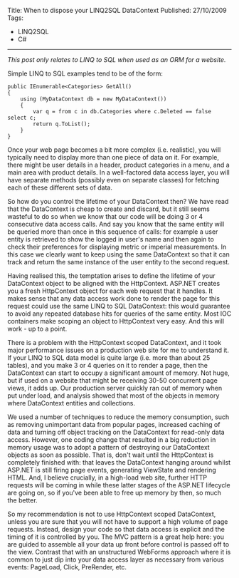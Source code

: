Title: When to dispose your LINQ2SQL DataContext
Published: 27/10/2009
Tags:
  - LINQ2SQL
  - C#
---

*This post only relates to LINQ to SQL when used as an ORM for a website.*


Simple LINQ to SQL examples tend to be of the form:

```
public IEnumerable<Categories> GetAll()
{
	using (MyDataContext db = new MyDataContext())
	{
		var q = from c in db.Categories where c.Deleted == false select c;
		return q.ToList();
	}
}
```

Once your web page becomes a bit more complex (i.e. realistic), you will typically need to display more than one piece of data on it.
For example, there might be user details in a header, product categories in a menu, and a main area with product details.
In a well-factored data access layer, you will have separate methods (possibly even on separate classes) for fetching each of these different sets of data.

So how do you control the lifetime of your DataContext then? We have read that the DataContext is cheap to create and discard,
but it still seems wasteful to do so when we know that our code will be doing 3 or 4 consecutive data access calls.
And say you know that the same entity will be queried more than once in this sequence of calls:
for example a user entity is retrieved to show the logged in user's name and then again to check their preferences for displaying metric or imperial measurements.
In this case we clearly want to keep using the same DataContext so that it can track and return the same instance of the user entity to the second request.

Having realised this, the temptation arises to define the lifetime of your DataContext object to be aligned with the HttpContext.
ASP.NET creates you a fresh HttpContext object for each web request that it handles.
It makes sense that any data access work done to render the page for this request could use the same LINQ to SQL DataContext:
this would guarantee to avoid any repeated database hits for queries of the same entity.
Most IOC containers make scoping an object to HttpContext very easy. And this will work - up to a point.

There is a problem with the HttpContext scoped DataContext, and it took major performance issues on a production web site for me to understand it.
If your LINQ to SQL data model is quite large (i.e. more than about 25 tables), and you make 3 or 4 queries on it to render a page,
then the DataContext can start to occupy a significant amount of memory.
Not huge, but if used on a website that might be receiving 30-50 concurrent page views, it adds up.
Our production server quickly ran out of memory when put under load, and analysis showed that most of the objects in memory where DataContext entities and collections.

We used a number of techniques to reduce the memory consumption, such as removing unimportant data from popular pages,
increased caching of data and turning off object tracking on the DataContext for read-only data access.
However, one coding change that resulted in a big reduction in memory usage was to adopt a pattern of destroying our DataContext objects as soon as possible.
That is, don't wait until the HttpContext is completely finished with:
that leaves the DataContext hanging around whilst ASP.NET is still firing page events, generating ViewState and rendering HTML.
And, I believe crucially, in a high-load web site, further HTTP requests will be coming in while these latter stages of the ASP.NET lifecycle are going on,
so if you've been able to free up memory by then, so much the better.

So my recommendation is not to use HttpContext scoped DataContext, unless you are sure that you will not have to support a high volume of page requests.
Instead, design your code so that data access is explicit and the timing of it is controlled by you.
The MVC pattern is a great help here: you are guided to assemble all your data up front before control is passed off to the view.
Contrast that with an unstructured WebForms approach where it is common to just dip into your data access layer as necessary from various events:
PageLoad, Click, PreRender, etc.
